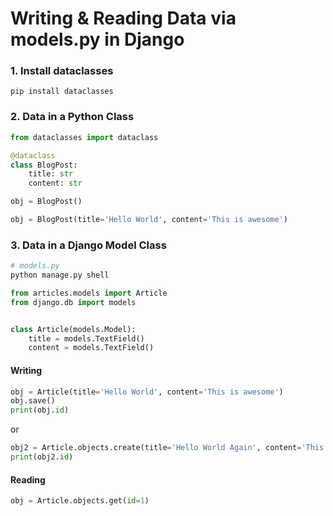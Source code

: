 # Writing & Reading Data via models.py in Django


### 1. Install dataclasses
```
pip install dataclasses
```

### 2. Data in a Python Class

```python
from dataclasses import dataclass

@dataclass
class BlogPost:
    title: str
    content: str
```

```python
obj = BlogPost()
```

```python
obj = BlogPost(title='Hello World', content='This is awesome')
```


### 3. Data in a Django Model Class


```python
# models.py
python manage.py shell

from articles.models import Article
from django.db import models


class Article(models.Model):
    title = models.TextField()
    content = models.TextField()
```


#### Writing
```python
obj = Article(title='Hello World', content='This is awesome')
obj.save()
print(obj.id)
```
or

```python
obj2 = Article.objects.create(title='Hello World Again', content='This is awesome')
print(obj2.id)
```

#### Reading

```python
obj = Article.objects.get(id=1)
```